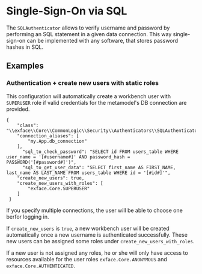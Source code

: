 # Single-Sign-On via SQL

The `SQLAuthenticator` allows to verify username and password by performing an SQL statement in a given data connection. This way single-sign-on can be implemented with any software, that stores password hashes in SQL.

## Examples

### Authentication + create new users with static roles

This configuration will automatically create a workbench user with `SUPERUSER` role
if valid credentials for the metamodel's DB connection are provided.

```
{
	"class": "\\exface\\Core\\CommonLogic\\Security\\Authenticators\\SQLAuthenticator",
	"connection_aliases": [
		"my.App.db_connection"
	],
      "sql_to_check_password": "SELECT id FROM users_table WHERE user_name = '[#username#]' AND password_hash = PASSWORD('[#password#]')",
      "sql_to_get_user_data": "SELECT first_name AS FIRST_NAME, last_name AS LAST_NAME FROM users_table WHERE id = '[#id#]'",
	"create_new_users": true,
	"create_new_users_with_roles": [
		"exface.Core.SUPERUSER"
	]
 }
```

If you specify multiple connections, the user will be able to choose one berfor logging in.

If `create_new_users` is `true`, a new workbench user will be created automatically once
a new username is authenticated successfully. These new users can be assigned some roles
under `create_new_users_with_roles`. 

If a new user is not assigned any roles, he or she will only have access to resources
available for the user roles `exface.Core.ANONYMOUS` and `exface.Core.AUTHENTICATED`.

